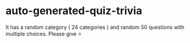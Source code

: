 # auto-generated-quiz-trivia
It has a random category ( 24 categories ) and random 50 questions with multiple choices.
Please give ⭐

